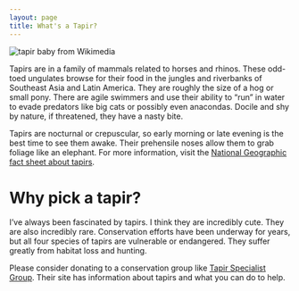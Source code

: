 ```yaml
---
layout: page
title: What's a Tapir?
---
```

![tapir baby from Wikimedia](/assets/tapirbaby.jpg "Tapir Baby from WikiMedia")

Tapirs are in a family of mammals related to horses and rhinos. These odd-toed ungulates browse for their food in the jungles and riverbanks of Southeast Asia and Latin America. They are roughly the size of a hog or small pony. There are agile swimmers and use their ability to “run” in water to evade predators like big cats or possibly even anacondas. Docile and shy by nature, if threatened, they have a nasty bite.

Tapirs are nocturnal or crepuscular, so early morning or late evening is the best time to see them awake. Their prehensile noses allow them to grab foliage like an elephant. For more information, visit the [National Geographic fact sheet about tapirs](http://animals.nationalgeographic.com/animals/mammals/tapir/).

# Why pick a tapir?

I’ve always been fascinated by tapirs. I think they are incredibly cute. They are also incredibly rare. Conservation efforts have been underway for years, but all four species of tapirs are vulnerable or endangered. They suffer greatly from habitat loss and hunting.

Please consider donating to a conservation group like [Tapir Specialist Group](http://www.tapirs.org/ "Tapir Specialist Group"). Their site has information about tapirs and what you can do to help.

